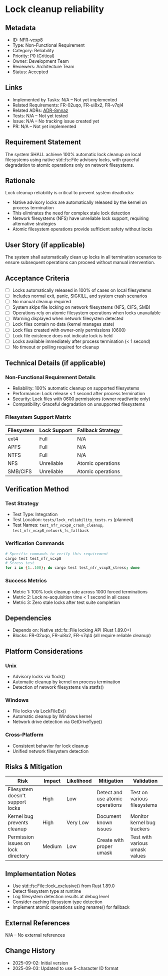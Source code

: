# Lock cleanup reliability

## Metadata

- ID: NFR-vcxp8
- Type: Non-Functional Requirement
- Category: Reliability
- Priority: P0 (Critical)
- Owner: Development Team
- Reviewers: Architecture Team
- Status: Accepted

## Links

- Implemented by Tasks: N/A – Not yet implemented
- Related Requirements: FR-02uqo, FR-ui8x2, FR-v7ql4
- Related ADRs: [ADR-8mnaz](../adr/ADR-8mnaz-concurrent-process-locking-strategy.md)
- Tests: N/A – Not yet tested
- Issue: N/A – No tracking issue created yet
- PR: N/A – Not yet implemented

## Requirement Statement

The system SHALL achieve 100% automatic lock cleanup on local filesystems using native std::fs::File advisory locks, with graceful degradation to atomic operations only on network filesystems.

## Rationale

Lock cleanup reliability is critical to prevent system deadlocks:

- Native advisory locks are automatically released by the kernel on process termination
- This eliminates the need for complex stale lock detection
- Network filesystems (NFS) have unreliable lock support, requiring alternative strategies
- Atomic filesystem operations provide sufficient safety without locks

## User Story (if applicable)

The system shall automatically clean up locks in all termination scenarios to ensure subsequent operations can proceed without manual intervention.

## Acceptance Criteria

- [ ] Locks automatically released in 100% of cases on local filesystems
- [ ] Includes normal exit, panic, SIGKILL, and system crash scenarios
- [ ] No manual cleanup required
- [ ] System skips file locking on network filesystems (NFS, CIFS, SMB)
- [ ] Operations rely on atomic filesystem operations when locks unavailable
- [ ] Warning displayed when network filesystem detected
- [ ] Lock files contain no data (kernel manages state)
- [ ] Lock files created with owner-only permissions (0600)
- [ ] Lock file existence does not indicate lock is held
- [ ] Locks available immediately after process termination (< 1 second)
- [ ] No timeout or polling required for cleanup

## Technical Details (if applicable)

### Non-Functional Requirement Details

- Reliability: 100% automatic cleanup on supported filesystems
- Performance: Lock release < 1 second after process termination
- Security: Lock files with 0600 permissions (owner read/write only)
- Compatibility: Graceful degradation on unsupported filesystems

### Filesystem Support Matrix

| Filesystem | Lock Support | Fallback Strategy |
| ---------- | ------------ | ----------------- |
| ext4       | Full         | N/A               |
| APFS       | Full         | N/A               |
| NTFS       | Full         | N/A               |
| NFS        | Unreliable   | Atomic operations |
| SMB/CIFS   | Unreliable   | Atomic operations |

## Verification Method

### Test Strategy

- Test Type: Integration
- Test Location: `tests/lock_reliability_tests.rs` (planned)
- Test Names: `test_nfr_vcxp8_crash_cleanup`, `test_nfr_vcxp8_network_fs_fallback`

### Verification Commands

```bash
# Specific commands to verify this requirement
cargo test test_nfr_vcxp8
# Stress test
for i in {1..100}; do cargo test test_nfr_vcxp8_stress; done
```

### Success Metrics

- Metric 1: 100% lock cleanup rate across 1000 forced terminations
- Metric 2: Lock re-acquisition time < 1 second in all cases
- Metric 3: Zero stale locks after test suite completion

## Dependencies

- Depends on: Native std::fs::File locking API (Rust 1.89.0+)
- Blocks: FR-02uqo, FR-ui8x2, FR-v7ql4 (all require reliable cleanup)

## Platform Considerations

### Unix

- Advisory locks via flock()
- Automatic cleanup by kernel on process termination
- Detection of network filesystems via statfs()

### Windows

- File locks via LockFileEx()
- Automatic cleanup by Windows kernel
- Network drive detection via GetDriveType()

### Cross-Platform

- Consistent behavior for lock cleanup
- Unified network filesystem detection

## Risks & Mitigation

| Risk                                | Impact | Likelihood | Mitigation                       | Validation                     |
| ----------------------------------- | ------ | ---------- | -------------------------------- | ------------------------------ |
| Filesystem doesn't support locks    | High   | Low        | Detect and use atomic operations | Test on various filesystems    |
| Kernel bug prevents cleanup         | High   | Very Low   | Document known issues            | Monitor kernel bug trackers    |
| Permission issues on lock directory | Medium | Low        | Create with proper umask         | Test with various umask values |

## Implementation Notes

- Use std::fs::File::lock_exclusive() from Rust 1.89.0
- Detect filesystem type at runtime
- Log filesystem detection results at debug level
- Consider caching filesystem type detection
- Implement atomic operations using rename() for fallback

## External References

N/A – No external references

## Change History

- 2025-09-02: Initial version
- 2025-09-03: Updated to use 5-character ID format
